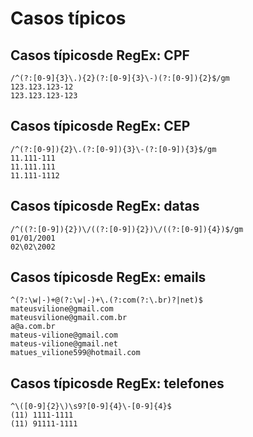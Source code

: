 # Casos típicos

## Casos típicosde RegEx: CPF
```
/^(?:[0-9]{3}\.){2}(?:[0-9]{3}\-)(?:[0-9]){2}$/gm
123.123.123-12
123.123.123-123
```

## Casos típicosde RegEx: CEP
```
/^(?:[0-9]){2}\.(?:[0-9]){3}\-(?:[0-9]){3}$/gm
11.111-111
11.111.111
11.111-1112
```

## Casos típicosde RegEx: datas
```
/^((?:[0-9]){2})\/((?:[0-9]){2})\/((?:[0-9]){4})$/gm
01/01/2001
02\02\2002

```

## Casos típicosde RegEx: emails
```
^(?:\w|-)+@(?:\w|-)+\.(?:com(?:\.br)?|net)$
mateusvilione@gmail.com
mateusvilione@gmail.com.br
a@a.com.br
mateus-vilione@gmail.com
mateus-vilione@gmail.net
matues_vilione599@hotmail.com
```

## Casos típicosde RegEx: telefones
```
^\([0-9]{2}\)\s9?[0-9]{4}\-[0-9]{4}$
(11) 1111-1111
(11) 91111-1111
```